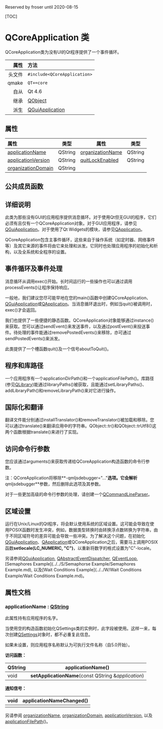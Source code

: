 Reserved by froser until 2020-08-15

[TOC]

# QCoreApplication 类

QCoreApplication类为没有UI的Qt程序提供了一个事件循环。

|   属性 | 方法                                                         |
| -----: | :----------------------------------------------------------- |
| 头文件 | `#include<QCoreApplication>`                                 |
|  qmake | `QT+=core`                                                   |
|   自从 | Qt 4.6                                                       |
|   继承 | [QObject](../../O/QObject/QObject.md)                        |
|   派生 | [QGuiApplication](../../G/QGuiApplication/QGuiApplication.md) |



## 属性

| 属性                                        | 类型    | 属性                                     | 类型    |
| :------------------------------------------ | ------- | ---------------------------------------- | ------- |
| [applicationName](#currentloop--const-int)  | QString | [organizationName](#duration--const-int) | QString |
| [applicationVersion](#currenttime--int)     | QString | [quitLockEnabled](#loopcount--int)       | QString |
| [organizationDomain](#direction--direction) | QString |                                          |         |
## 公共成员函数



## 详细说明

此类为那些没有GUI的应用程序提供消息循环。对于使用Qt但无GUI的程序，它们必须有且仅有一个QCoreApplication对象。对于GUI应用程序，请参见[QGuiApplication](../../G/QGuiApplication/QGuiApplication.md)。对于使用了Qt Widgets的模块，请参见[QApplication](../../A/QApplication/QApplication.md)。

QCoreApplication包含主事件循环，这些来自于操作系统（如定时器、网络事件等）及其它来源的事件将由它来处理和派发。它同时也处理应用程序的初始化和析构，以及全系统和全程序的设置。



## 事件循环及事件处理

消息循环从调用exec()开始。长时间运行的一些操作也可以通过调用processEvents()让程序保持响应。

一般地，我们建议您尽可能早地在您的main()函数中创建QCoreApplication、[QGuiApplication](../../G/QGuiApplication/QGuiApplication.md)或[QApplication](../../A/QApplication/QApplication.md)。当消息循环退出时，例如当quit()被调用时，exec()才会返回。

我们也提供了一些便捷的静态函数。QCoreApplication对象能够通过instance()来获取。您可以通过sendEvent()来发送事件，以及通过postEvent()来投送事件。待处理的事件能通过removePostedEvents()来移除，亦可通过sendPostedEvents()来派发。

此类提供了一个槽函数quit()及一个信号aboutToQuit()。



## 程序和库路径

一个应用程序有一个applicationDirPath()和一个applicationFilePath()。库路径(参见[QLibrary](../../L/QLibrary/QLibrary.md))能通过libraryPaths()被获取，且能通过setLibraryPaths()、addLibraryPath()和removeLibraryPath()来对它进行操作。



## 国际化和翻译

翻译文件能分别通过installTranslator()和removeTranslator()被加载和移除。您可以通过translate()来翻译应用中的字符串。QObject::tr()和QObject::trUtf8()这两个函数根据translate()来进行了实现。



## 访问命令行参数

您应该通过arguments()来获取传递给QCoreApplication构造函数的命令行参数。

注：QCoreApplication将移除**-qmljsdebugger="..."**选项。它会解析**qmljsdebugger**参数，然后删除此选项及其参数。

对于一些更加高级的命令行参数的处理，请创建一个[QCommandLineParser](../QCommandLineParser/QCommandLineParser.md)。



## 区域设置

运行在Unix/Linux的Qt程序，将会默认使用系统的区域设置。这可能会导致在使用POSIX函数时发生冲突，例如，数据类型转换时由转换浮点数转换为字符串，由于不同区域符号的差异可能会导致一些冲突。为了解决这个问题，在初始化[QGuiApplication](../../G/QGuiApplication/QGuiApplication.md)、[QApplication](../../A/QApplication/QApplication.md)或QCoreApplication之后，需要马上调用POSIX函数**setlocale(LC_NUMERIC, "C")**，以重新将数字的格式设置为"C"-locale。

另请参阅[QGuiApplication](../../G/QGuiApplication/QGuiApplication.md), [QAbstractEventDispatcher](../../A/QAbstractEventDispatcher/QAbstractEventDispatcher.md), [QEventLoop](../../E/QEventLoop/QEventLoop.md), [Semaphores Example](../../S/Semaphorse Example/Semaphores Example.md), 以及[Wait Conditions Example](../../W/Wait Conditions Example/Wait Conditions Example.md)。



## 属性文档

### applicationName : [QString](../../S/QString/QString.md)

此属性持有应用程序的名字。

当使用空的构造函数初始化QSettings类的实例时，此字段被使用。这样一来，每次创建[QSettings](../../S/QSettings/QSettings.md)对象时，都不必重复此信息。

如果未设置，则应用程序名称默认为可执行文件名称（自5.0开始）。

**访问函数：**

| QString | **applicationName**()                                |
| ------- | ---------------------------------------------------- |
| void    | **setApplicationName**(const QString &*application*) |

**通知信号：**

| void | **applicationNameChanged**() |
| ---- | ---------------------------- |
| | |

另请参阅 [organizationName](https://doc.qt.io/qt-5/qcoreapplication.html#organizationName-prop), [organizationDomain](https://doc.qt.io/qt-5/qcoreapplication.html#organizationDomain-prop), [applicationVersion](https://doc.qt.io/qt-5/qcoreapplication.html#applicationVersion-prop), 以及 [applicationFilePath](https://doc.qt.io/qt-5/qcoreapplication.html#applicationFilePath)()。